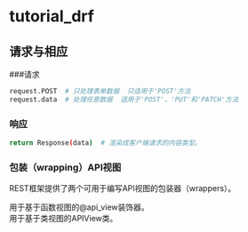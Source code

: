 # tutorial_drf

## 请求与相应
###请求
```bash
request.POST  # 只处理表单数据  只适用于'POST'方法
request.data  # 处理任意数据  适用于'POST'，'PUT'和'PATCH'方法
```
### 响应
```bash
return Response(data)  # 渲染成客户端请求的内容类型。
```
### 包装（wrapping）API视图
REST框架提供了两个可用于编写API视图的包装器（wrappers）。

用于基于函数视图的@api_view装饰器。  
用于基于类视图的APIView类。